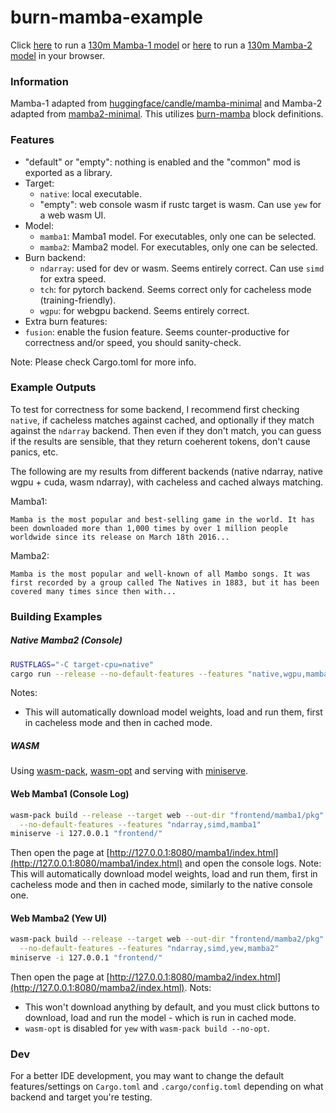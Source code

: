 # burn-mamba-example

Click [here](https://swfsql.github.io/burn-mamba-example/mamba1) to run a [130m Mamba-1 model](https://huggingface.co/state-spaces/mamba-130m/) or [here](https://swfsql.github.io/burn-mamba-example/mamba2) to run a [130m Mamba-2 model](https://huggingface.co/state-spaces/mamba2-130m/) in your browser.

### Information

Mamba-1 adapted from [huggingface/candle/mamba-minimal](https://github.com/huggingface/candle/blob/fd7c8565646039e35925b8730d27ddad195d7e73/candle-examples/examples/mamba-minimal/) and Mamba-2 adapted from [mamba2-minimal](https://github.com/tommyip/mamba2-minimal). This utilizes [burn-mamba](https://github.com/swfsql/burn-mamba) block definitions.

### Features

- "default" or "empty": nothing is enabled and the "common" mod is exported as a library.
- Target:
  - `native`: local executable.
  - "empty": web console wasm if rustc target is wasm. Can use `yew` for a web wasm UI.
- Model:
  - `mamba1`: Mamba1 model. For executables, only one can be selected.
  - `mamba2`: Mamba2 model. For executables, only one can be selected.
- Burn backend:
  - `ndarray`: used for dev or wasm. Seems entirely correct. Can use `simd` for extra speed.
  - `tch`: for pytorch backend. Seems correct only for cacheless mode (training-friendly).
  - `wgpu`: for webgpu backend. Seems entirely correct.
- Extra burn features:
 - `fusion`: enable the fusion feature. Seems counter-productive for correctness and/or speed, you should sanity-check.

Note: Please check Cargo.toml for more info.

### Example Outputs

To test for correctness for some backend, I recommend first checking `native`, if cacheless matches against cached, and optionally if they match against the `ndarray` backend. Then even if they don't match, you can guess if the results are sensible, that they return coeherent tokens, don't cause panics, etc.

The following are my results from different backends (native ndarray, native wgpu + cuda, wasm ndarray), with cacheless and cached always matching.

Mamba1:
```
Mamba is the most popular and best-selling game in the world. It has been downloaded more than 1,000 times by over 1 million people worldwide since its release on March 18th 2016...
```

Mamba2:
```
Mamba is the most popular and well-known of all Mambo songs. It was first recorded by a group called The Natives in 1883, but it has been covered many times since then with...
```

### Building Examples

##### Native Mamba2 (Console)
```bash
RUSTFLAGS="-C target-cpu=native"
cargo run --release --no-default-features --features "native,wgpu,mamba2"
```
Notes:
- This will automatically download model weights, load and run them, first in cacheless mode and then in cached mode.

##### WASM

Using [wasm-pack](https://rustwasm.github.io/wasm-pack/installer/), [wasm-opt](https://github.com/brson/wasm-opt-rs?tab=readme-ov-file#installing-the-binary) and serving with [miniserve](https://github.com/svenstaro/miniserve/?tab=readme-ov-file#how-to-install).

#### Web Mamba1 (Console Log)

```bash
wasm-pack build --release --target web --out-dir "frontend/mamba1/pkg" \
  --no-default-features --features "ndarray,simd,mamba1"
miniserve -i 127.0.0.1 "frontend/"
```
Then open the page at [http://127.0.0.1:8080/mamba1/index.html](http://127.0.0.1:8080/mamba1/index.html) and open the console logs.
Note: This will automatically download model weights, load and run them, first in cacheless mode and then in cached mode, similarly to the native console one.

#### Web Mamba2 (Yew UI)

```bash
wasm-pack build --release --target web --out-dir "frontend/mamba2/pkg" --no-opt \
  --no-default-features --features "ndarray,simd,yew,mamba2"
miniserve -i 127.0.0.1 "frontend/"
```
Then open the page at [http://127.0.0.1:8080/mamba2/index.html](http://127.0.0.1:8080/mamba2/index.html).
Nots:
- This won't download anything by default, and you must click buttons to download, load and run the model - which is run in cached mode.
- `wasm-opt` is disabled for `yew` with `wasm-pack build --no-opt`.

### Dev

For a better IDE development, you may want to change the default features/settings on `Cargo.toml` and `.cargo/config.toml` depending on what backend and target you're testing.
